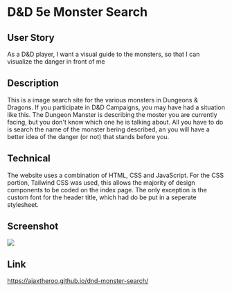# D&D 5e Monster Search

## User Story
As a D&D player, 
I want a visual guide to the monsters,
so that I can visualize the danger in front of me

## Description
This is a image search site for the various monsters in Dungeons & Dragons.
If you participate in D&D Campaigns, you may have had a situation like this.
The Dungeon Manster is describing the moster you are currently facing, but you don't know which one he is talking about.
All you have to do is search the name of the monster bering described, an you will have a better idea of the danger (or not) that stands before you.

## Technical 
The website uses a combination of HTML, CSS and JavaScript. 
For the CSS portion, Tailwind CSS was used, this allows the majority of design components to be coded on the index page.
The only exception is the custom font for the header title, which had do be put in a seperate stylesheet.

## Screenshot
<img src="https://i.gyazo.com/4ff3d6d14c92af0460b427a2dafcbbd7.png">

## Link
https://ajaxtheroo.github.io/dnd-monster-search/
